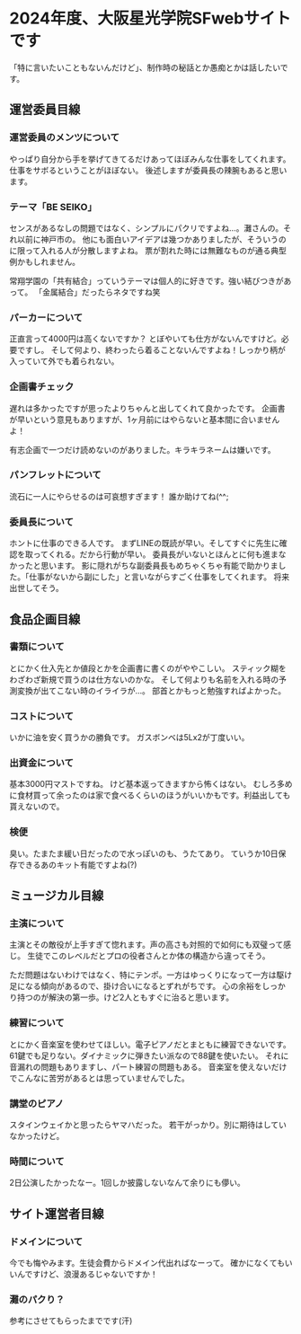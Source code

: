 # 2024年度、大阪星光学院SFwebサイトです
「特に言いたいこともないんだけど」、制作時の秘話とか愚痴とかは話したいです。

## 運営委員目線

### 運営委員のメンツについて
やっぱり自分から手を挙げてきてるだけあってほぼみんな仕事をしてくれます。
仕事をサボるということがほぼない。
後述しますが委員長の辣腕もあると思います。

### テーマ「BE SEIKO」
センスがあるなしの問題ではなく、シンプルにパクリですよね…。灘さんの。それ以前に神戸市の。
他にも面白いアイデアは幾つかありましたが、そういうのに限って入れる人が分散しますよね。
票が割れた時には無難なものが通る典型例かもしれません。

常翔学園の「共有結合」っていうテーマは個人的に好きです。強い結びつきがあって。
「金属結合」だったらネタですね笑

### パーカーについて
正直言って4000円は高くないですか？
とぼやいても仕方がないんですけど。必要ですし。
そして何より、終わったら着ることないんですよね！しっかり柄が入っていて外でも着られない。

### 企画書チェック
遅れは多かったですが思ったよりちゃんと出してくれて良かったです。
企画書が早いという意見もありますが、1ヶ月前にはやらないと基本間に合いませんよ！

有志企画で一つだけ読めないのがありました。キラキラネームは嫌いです。

### パンフレットについて
流石に一人にやらせるのは可哀想すぎます！
誰か助けてね(^^;

### 委員長について
ホントに仕事のできる人です。
まずLINEの既読が早い。そしてすぐに先生に確認を取ってくれる。だから行動が早い。
委員長がいないとほんとに何も進まなかったと思います。
影に隠れがちな副委員長もめちゃくちゃ有能で助かりました。「仕事がないから副にした」と言いながらすごく仕事をしてくれます。
将来出世してそう。

## 食品企画目線

### 書類について
とにかく仕入先とか値段とかを企画書に書くのがややこしい。
スティック糊をわざわざ新規で買うのは仕方ないのかな。
そして何よりも名前を入れる時の予測変換が出てこない時のイライラが…。
部首とかもっと勉強すればよかった。

### コストについて
いかに油を安く買うかの勝負です。
ガスボンベは5Lx2が丁度いい。

### 出資金について
基本3000円マストですね。
けど基本返ってきますから怖くはない。
むしろ多めに食材買って余ったのは家で食べるくらいのほうがいいかもです。利益出しても貰えないので。

### 検便
臭い。たまたま緩い日だったので水っぽいのも、うたてあり。
ていうか10日保存できるあのキット有能ですよね(?)

## ミュージカル目線

### 主演について
主演とその敵役が上手すぎて惚れます。声の高さも対照的で如何にも双璧って感じ。
生徒でこのレベルだとプロの役者さんとか体の構造から違ってそう。

ただ問題はないわけではなく、特にテンポ。一方はゆっくりになって一方は駆け足になる傾向があるので、掛け合いになるとずれがちです。
心の余裕をしっかり持つのが解決の第一歩。けど2人ともすぐに治ると思います。

### 練習について
とにかく音楽室を使わせてほしい。電子ピアノだとまともに練習できないです。
61鍵でも足りない。ダイナミックに弾きたい派なので88鍵を使いたい。
それに音漏れの問題もありますし、パート練習の問題もある。
音楽室を使えないだけでこんなに苦労があるとは思っていませんでした。

### 講堂のピアノ
スタインウェイかと思ったらヤマハだった。
若干がっかり。別に期待はしていなかったけど。

### 時間について
2日公演したかったなー。1回しか披露しないなんて余りにも儚い。

## サイト運営者目線

### ドメインについて
今でも悔やみます。生徒会費からドメイン代出ればなーって。
確かになくてもいいんですけど、浪漫あるじゃないですか！

### 灘のパクり？
参考にさせてもらったまでです(汗)
